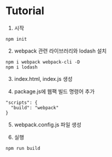 # Tutorial

1. 시작

```
npm init
```

2. webpack 관련 라이브러리와 lodash 설치

```
npm i webpack webpack-cli -D
npm i lodash
```

3. index.html, index.js 생성

4. package.js에 웹팩 빌드 명령어 추가

```
"scripts": {
  "build": "webpack"
}
```

5. webpack.config.js 파일 생성

6. 실행

```
npm run build
```
